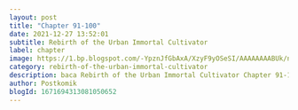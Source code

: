 ```yaml
---
layout: post 
title: "Chapter 91-100"
date: 2021-12-27 13:52:01
subtitle: Rebirth of the Urban Immortal Cultivator
label: chapter
image: https://1.bp.blogspot.com/-YpznJfGbAxA/XzyF9yOSeSI/AAAAAAAABUk/ngkwnOQ6xbs4k_9erxm2-ohrosCnag9WwCLcBGAsYHQ/s72-c/420.jpg
category: rebirth-of-the-urban-immortal-cultivator
description: baca Rebirth of the Urban Immortal Cultivator Chapter 91-100 bahasa indonesia 
author: Postkomik
blogId: 1671694313081050652
---
```

